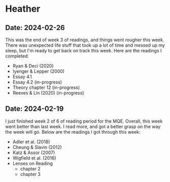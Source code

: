# Heather

## Date: 2024-02-26
This was the end of week 3 of readings, and things went rougher this week. There was unexpected life stuff that took up a lot of time and messed up my sleep, but I'm ready to get back on track this week. Here are the readings I completed:
- Ryan & Deci (2020)
- Iyenger & Lepper (2000)
- Essay 4.1
- Essay 4.2 (in-progress)
- Theory chapter 12 (in-progress)
- Reeves & Lin (2020) (in-progress)

## Date: 2024-02-19
I just finished week 2 of 6 of reading period for the MQE. Overall, this week went better than last week. I read more, and got a better grasp on the way the week will go. Below are the readings I got through this week:
- Adler et al. (2018)
- Cheung & Slavin (2012)
- Katz & Assor (2007)
- Wigfield et al. (2016)
- Lenses on Reading
    - chapter 2
    - chapter 3
